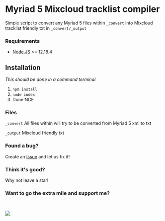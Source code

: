 # Myriad 5 Mixcloud tracklist compiler
Simple script to convert any Myriad 5 files within `_convert` into Mixcloud tracklist friendly txt in `_convert/_output`
### Requirements
- [Node.JS](https://nodejs.org/en/) >= 12.18.4

## Installation
_This should be done in a command terminal_
1. `npm install`
2. `node index`
3. Done!NCE

### Files
`_convert` All files within will try to be converted from Myriad 5 xml to txt

`_output` Mixcloud friendly txt

### Found a bug?
Create an [Issue](https://github.com/NinjaLabs-Dev/myriad-5-now-playing/issues) and let us fix it!

### Think it's good?
Why not leave a star!

### Want to go the extra mile and support me?
<br>
<p align="left">
  <a href="https://www.paypal.com/cgi-bin/webscr?cmd=_s-xclick&hosted_button_id=R22KA59DG36GE"><img src="https://www.paypalobjects.com/en_US/i/btn/btn_donateCC_LG.gif"></a>
</p>
